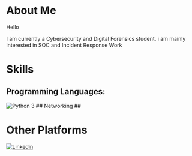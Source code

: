 
# About Me
Hello

I am currently a Cybersecurity and Digital Forensics student.
i am mainly interested in SOC and Incident Response Work

# Skills
## Programming Languages:
<img src="https://img.shields.io/badge/Python 3-informational" alt="Python 3" />
## Networking
##


# Other Platforms
<a href="https://github.com/yourusername" target="_blank">
<img src="https://img.shields.io/badge/Linkedin-informational" alt="Linkedin" />
</a>


